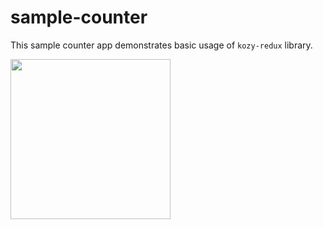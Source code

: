 # sample-counter

This sample counter app demonstrates basic usage of `kozy-redux` library.

<img src="https://github.com/rozag/kozy-redux/blob/master/sample-counter/static/screenshot.png" width="256">
